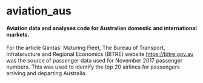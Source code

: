 # aviation_aus
#### Aviation data and analyses code for Australian domestic and international markets.

For the article Qantas' Maturing Fleet, The Bureau of Transport, Infratsructure and Regional Economics (BITRE) website https://bitre.gov.au was the source of passenger data used for November 2017 passenger numbers. This was used to identify the top 20 airlines for passengers arriving and departing Australia.
